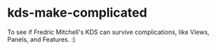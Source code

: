 kds-make-complicated
====================

To see if Fredric Mitchell's KDS can survive complications, like Views, Panels, and Features. :)
